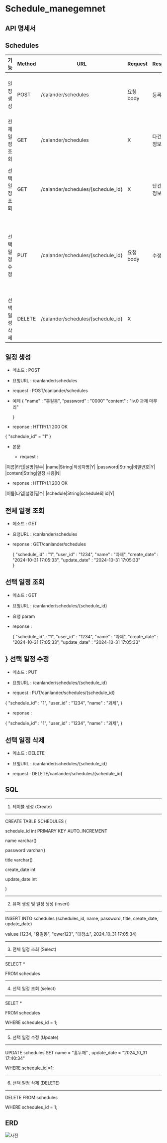 # Schedule_manegemnet

API 명세서
-

Schedules
-
|기능|Method|URL|Request|Response|상태코드|
|----|---|---|---|---|---|
|일정 생성|POST|/calander/schedules|요청 body|등록 정보|200: 정상 등록, 400:비정상값|
|전체일정조회|GET|/calander/schedules|X|다건 응답 정보|200: 정상 조회|
|선택일정조회|GET|/calander/schedules/{schedule_id}|X|단건 응답 정보|200: 정상조회, 404:일정이 사라짐|
|선택일정수정|PUT|/calander/schedules/{schedule_id}|요청 body|수정 정보|200:정상등록, 400:비정상 값, 404: 일정이 사라짐|
|선택일정삭제|DELETE|/calander/schedules/{schedule_id}|X||삭제 정보|204: 정상 등록, 404:일정이 사라짐|

일정 생성 
-
* 메소드 : POST
* 요청URL : /canlander/schedules

* request : POST/canlander/schedules

* 예제
{ 
  "name" : "홍길동",
  "password" : "0000"
  "content" : "lv.0 과제 마무리"
 
  }

* reponse : HTTP/1.1 200 OK

{ 
 "schedule_id" = "1"
 }

 * 본문

   * request : 

|이름|타입|설명|필수|
|name|String|작성자명|Y|
|password|String|비밀번호|Y|
|content|String|일정 내용|N|

  * reponse : HTTP/1.1 200 OK

|이름|타입|설명|필수|
|schedule|String|schedule의 id|Y|

전체 일정 조회
-
* 메소드 : GET
* 요청URL : /canlander/schedules

* reponse : GET/canlander/schedules

  {
  "schedule_id" : "1",
  "user_id" : "1234",
  "name" : "과제",
  "create_date" : "2024-10-31 17:05:33",
  "update_date" : "2024-10-31 17:05:33"      
}
 

선택 일정 조회
-
* 메소드 : GET
* 요청URL : /canlander/schedules/{schedule_id}

* 요청 param 

* reponse :

  {
  "schedule_id" : "1",
  "user_id" : "1234",
  "name" : "과제",
  "create_date" : "2024-10-31 17:05:33",
  "update_date" : "2024-10-31 17:05:33"      

}
선택 일정 수정
-
* 메소드 : PUT
* 요청URL : /canlander/schedules/{schedule_id}

* request : PUT/canlander/schedules/{schedule_id}

{ "schedule_id" : "1",
  "user_id" : "1234",
  "name" : "과제",
  }


* reponse :

{
  "schedule_id" : "1",
  "user_id" : "1234",
  "name" : "과제",
}

선택 일정 삭제
-
* 메소드 : DELETE
* 요청URL : /canlander/schedules/{schedule_id}

* request : DELETE/canlander/schedules/{schedule_id}


SQL 
--

---
1. 테이블 생성 (Create)
---


CREATE TABLE SCHEDULES (

schedule_id int PRIMARY KEY AUTO_INCREMENT

name varchar() 

password varchar()

title varchar()

create_date int 

update_date int


)

---
2. 유저 생성 및 일정 생성 (Insert)
----

INSERT INTO schedules (schedules_id, name, password, title, create_date, update_date)

valuse (1234, "홍길동", "qwer123", "대청소", 2024_10_31 17:05:34)

---
3. 전체 일정 조회 (Select)
---

SELECT * 

FROM schedules

---
4. 선택 일정 조회 (select)
---

SELET *

FROM schedules

WHERE schedules_id = 1;

---
5. 선택 일정 수정  (Update)
---

UPDATE schedules SET name = "홍두깨" , update_date = "2024_10_31 17:40:34" 

WHERE schedule_id =1;

---
6. 선택 일정 삭제 (DELETE)
---
DELETE FROM schedules 

WHERE schedules_id = 1;

ERD
-
 ![사진](https://github.com/jangutae/Calander_API_Design/blob/main/%EC%B2%A8%EB%B6%80%ED%8C%8C%EC%9D%BC.png) 
